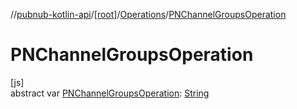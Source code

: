 //[pubnub-kotlin-api](../../../index.md)/[[root]](../index.md)/[Operations](index.md)/[PNChannelGroupsOperation](-p-n-channel-groups-operation.md)

# PNChannelGroupsOperation

[js]\
abstract var [PNChannelGroupsOperation](-p-n-channel-groups-operation.md): [String](https://kotlinlang.org/api/core/kotlin-stdlib/kotlin/-string/index.html)
